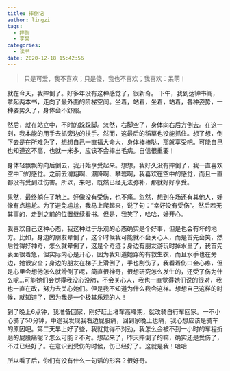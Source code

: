 ```yaml
---
title: 摔倒记
author: lingzi
tags:
  - 摔倒
  - 享受
categories:
  - 读书
date: 2020-12-18 15:42:56
---
```


> 只是可爱，我不喜欢；只是傻，我也不喜欢；我喜欢：呆萌！ 

就在今天，我摔倒了。好多年没有这种感觉了，很新奇。
下午，我到达钟书阁，拿起两本书，走向了最外面的阶梯空间。坐着，站着，坐着，站着，各种姿势，一种姿势久了，身体会不舒服。

然后，就在站立中，不时的跺跺脚。忽然，右脚空了，身体向右后方倒去。在这一刻，我本能的用手去抓旁边的扶手。然而，这最后的稻草也没能抓住。想了想，倒下去是在所难免了，想想自己一直福大命大，身体棒棒哒，那就享受吧。可能自己也知道这不高，也就一米多，应该不会摔出毛病。自信很重要！

身体轻飘飘的向后倒去，我开始享受起来。想想，我好久没有摔倒了，我一直喜欢空中飞的感觉。之前去滑翔啊、瀑降啊、攀岩啊，我喜欢在空中的感觉，而且一直都没有受到过伤害。所以，来吧，既然已经无法弥补，那就好好享受。

果然，最终躺在了地上。好像没有受伤，也不痛。忽然，想到在场还有其他人，好像有点尴尬。为了避免尴尬，我马上爬起来，说了句：“幸好没有受伤”。然后若无其事的，走到之前的位置继续看书。但是，我笑了，哈哈，好开心。

我喜欢自己这种心态，我这种过于乐观的心态确实是个好事，但是也会有坏的地方。比如，身边的朋友晕倒了，这个时候我可能就不会关心人，而是首先会笑，然后觉得好神奇，怎么就晕倒了，这是个奇迹；身边有朋友游玩时掉水里了，我首先表面很着急，但实际内心是开心，因为我知道她穿的有救生衣，而且水手也在旁边，她很安全；身边的朋友在梯子上滑倒了，手也刮伤了，我看着伤口会心疼，但是心里会想他怎么就滑倒了呢，简直很神奇，很想研究怎么发生的，还受了伤为什么呢...可能她们会觉得我没心没肺，不会关心人，我也一直觉得她们说的很对，我也一直在改，努力去关心她们。但是我不知道为什么我会这样。想想自己这样的时候，就知道了，因为我是一个极其乐观的人！

到了晚上6点钟，我准备回家，刚好赶上堵车高峰期，就改骑自行车回家。一不小心骑了50分钟，中途我发现我右边屁股痛，回到家晚上也痛，我心想应该是骑车的原因吧。第二天早上好了些，我就觉得不对劲，我怎么会被不到一小时的车程折磨的屁股痛呢？怎么可能？不对。想起来了，昨天摔倒了的嘛，确实还是受伤了，不过已经好了。在意识到受伤的时候，伤已经好了。这就是我！哈哈 

所以看了后，你们有没有什么一句话的形容？很好奇。